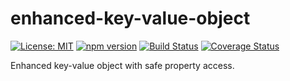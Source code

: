 # enhanced-key-value-object

[![License: MIT](https://img.shields.io/badge/License-MIT-yellow.svg)](https://opensource.org/licenses/MIT)
[![npm version](https://badge.fury.io/js/enhanced-key-value-object.svg?dummy=false)](https://badge.fury.io/js/enhanced-key-value-object?dummy=false)
[![Build Status](https://travis-ci.org/protoman92/enhanced-key-value-object.svg?branch=master&dummy=false)](https://travis-ci.org/protoman92/enhanced-key-value-object?dummy=false)
[![Coverage Status](https://coveralls.io/repos/github/protoman92/enhanced-key-value-object/badge.svg?branch=master&dummy=false)](https://coveralls.io/github/protoman92/enhanced-key-value-object?branch=master&dummy=false)

Enhanced key-value object with safe property access.
